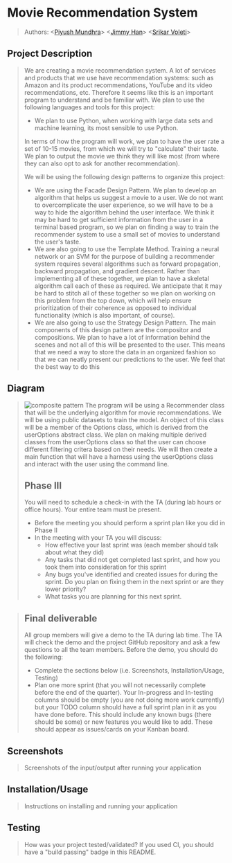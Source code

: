 # Movie Recommendation System
 
 > Authors: \<[Piyush Mundhra](https://github.com/piyushmundhra)\>
  \<[Jimmy Han](https://github.com/jhan136)\>
  \<[Srikar Voleti](https://github.com/vsrikar08)\>
 
## Project Description
 > We are creating a movie recommendation system. A lot of services and products that we use have recommendation systems: such as Amazon and its product recommendations, YouTube and its video recommendations, etc. Therefore it seems like this is an important program to understand and be familiar with. 
 > We plan to use the following languages and tools for this project:
 >   * We plan to use Python, when working with large data sets and machine learning, its most sensible to use Python. 
 > 
 > In terms of how the program will work, we plan to have the user rate a set of 10-15 movies, from which we will try to "calculate" their taste. We plan to output the movie we think they will like most (from where they can also opt to ask for another recommendation). 
 > 
 > We will be using the following design patterns to organize this project:
 >   * We are using the Facade Design Pattern. We plan to develop an algorithm that helps us suggest a movie to a user. We do not want to overcomplicate the user experience, so we will have to be a way to hide the algorithm behind the user interface. We think it may be hard to get sufficient information from the user in a terminal based program, so we plan on finding a way to train the recommender system to use a small set of movies to understand the user's taste. 
 >   * We are also going to use the Template Method. Training a neural network or an SVM for the purpose of building a recommender system requires several algorithms such as forward propagation, backward propagation, and gradient descent. Rather than implementing all of these together, we plan to have a skeletal algorithm call each of these as required. We anticipate that it may be hard to stitch all of these together so we plan on working on this problem from the top down, which will help ensure prioritization of their coherence as opposed to individual functionality (which is also important, of course).
 >   * We are also going to use the Strategy Design Pattern. The main components of this design pattern are the compositor and compositions. We plan to have a lot of information behind the scenes and not all of this will be presented to the user. This means that we need a way to store the data in an organized fashion so that we can neatly present our predictions to the user. We feel that the best way to do this
## Diagram 
 > ![composite pattern](https://github.com/cs100/final-project-svole001-jhan136-pund001/blob/master/Final%20Project%20OMT.png)
 > The program will be using a Recommender class that will be the underlying algorithm for movie recommendations. We will be using public datasets to train the model. An object of this class will be a member of the Options class, which is derived from the userOptions abstract class. We plan on making multiple derived classes from the userOptions class so that the user can choose different filtering critera based on their needs. We will then create a main function that will have a harness using the userOptions class and interact with the user using the command line.
 > ## Phase III
 > You will need to schedule a check-in with the TA (during lab hours or office hours). Your entire team must be present. 
 > * Before the meeting you should perform a sprint plan like you did in Phase II
 > * In the meeting with your TA you will discuss: 
 >   - How effective your last sprint was (each member should talk about what they did)
 >   - Any tasks that did not get completed last sprint, and how you took them into consideration for this sprint
 >   - Any bugs you've identified and created issues for during the sprint. Do you plan on fixing them in the next sprint or are they lower priority?
 >   - What tasks you are planning for this next sprint.

 > ## Final deliverable
 > All group members will give a demo to the TA during lab time. The TA will check the demo and the project GitHub repository and ask a few questions to all the team members. 
 > Before the demo, you should do the following:
 > * Complete the sections below (i.e. Screenshots, Installation/Usage, Testing)
 > * Plan one more sprint (that you will not necessarily complete before the end of the quarter). Your In-progress and In-testing columns should be empty (you are not doing more work currently) but your TODO column should have a full sprint plan in it as you have done before. This should include any known bugs (there should be some) or new features you would like to add. These should appear as issues/cards on your Kanban board. 
 
 ## Screenshots
 > Screenshots of the input/output after running your application
 ## Installation/Usage
 > Instructions on installing and running your application
 ## Testing
 > How was your project tested/validated? If you used CI, you should have a "build passing" badge in this README.
 
